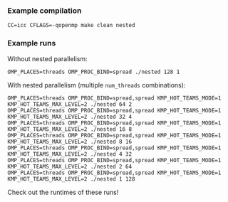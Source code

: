 ### Example compilation

```
CC=icc CFLAGS=-qopenmp make clean nested
```

### Example runs

Without nested parallelism:
```
OMP_PLACES=threads OMP_PROC_BIND=spread ./nested 128 1
```

With nested parallelism (multiple `num_threads` combinations):
```
OMP_PLACES=threads OMP_PROC_BIND=spread,spread KMP_HOT_TEAMS_MODE=1 KMP_HOT_TEAMS_MAX_LEVEL=2 ./nested 64 2
OMP_PLACES=threads OMP_PROC_BIND=spread,spread KMP_HOT_TEAMS_MODE=1 KMP_HOT_TEAMS_MAX_LEVEL=2 ./nested 32 4
OMP_PLACES=threads OMP_PROC_BIND=spread,spread KMP_HOT_TEAMS_MODE=1 KMP_HOT_TEAMS_MAX_LEVEL=2 ./nested 16 8
OMP_PLACES=threads OMP_PROC_BIND=spread,spread KMP_HOT_TEAMS_MODE=1 KMP_HOT_TEAMS_MAX_LEVEL=2 ./nested 8 16
OMP_PLACES=threads OMP_PROC_BIND=spread,spread KMP_HOT_TEAMS_MODE=1 KMP_HOT_TEAMS_MAX_LEVEL=2 ./nested 4 32
OMP_PLACES=threads OMP_PROC_BIND=spread,spread KMP_HOT_TEAMS_MODE=1 KMP_HOT_TEAMS_MAX_LEVEL=2 ./nested 2 64
OMP_PLACES=threads OMP_PROC_BIND=spread,spread KMP_HOT_TEAMS_MODE=1 KMP_HOT_TEAMS_MAX_LEVEL=2 ./nested 1 128
```

Check out the runtimes of these runs!
